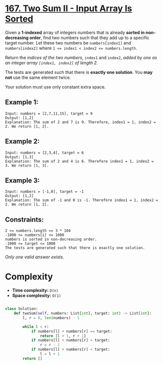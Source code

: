# [167. Two Sum II - Input Array Is Sorted](https://leetcode.com/problems/two-sum-ii-input-array-is-sorted/description/)

Given a **1-indexed** array of integers numbers that is already **sorted in non-decreasing order**, find two numbers such that they add up to a specific target number. Let these two numbers be `numbers[index1]` and `numbers[index2]` where `1 <= index1 < index2 <= numbers.length`.

Return the _indices of the two numbers_, `index1` and `index2`, _added by one as an integer array `[index1, index2]` of length 2_.

The tests are generated such that there is **exactly one solution**. You **may not** use the same element twice.

Your solution must use only constant extra space.

## Example 1:

```
Input: numbers = [2,7,11,15], target = 9
Output: [1,2]
Explanation: The sum of 2 and 7 is 9. Therefore, index1 = 1, index2 = 2. We return [1, 2].
```

## Example 2:

```
Input: numbers = [2,3,4], target = 6
Output: [1,3]
Explanation: The sum of 2 and 4 is 6. Therefore index1 = 1, index2 = 3. We return [1, 3].
```

## Example 3:

```
Input: numbers = [-1,0], target = -1
Output: [1,2]
Explanation: The sum of -1 and 0 is -1. Therefore index1 = 1, index2 = 2. We return [1, 2].
```

## Constraints:

```
2 <= numbers.length <= 3 * 104
-1000 <= numbers[i] <= 1000
numbers is sorted in non-decreasing order.
-1000 <= target <= 1000
The tests are generated such that there is exactly one solution.
```

_Only one valid answer exists._

# Complexity

- **Time complexity:**
  `O(n)`
- **Space complexity:**
  `O(1)`

```python

class Solution:
    def twoSum(self, numbers: List[int], target: int) -> List[int]:
        l, r = 0, len(numbers) - 1

        while l < r:
            if numbers[l] + numbers[r] == target:
                return [l + 1, r + 1]
            if numbers[l] + numbers[r] > target:
                r = r - 1
            if numbers[l] + numbers[r] < target:
                l = l + 1
        return []

```
